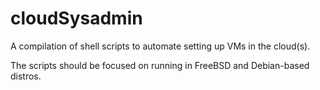 # cloudSysadmin

A compilation of shell scripts to automate setting up VMs in the cloud(s). 

The scripts should be focused on running in FreeBSD and Debian-based distros.
